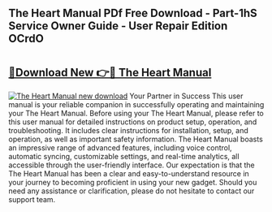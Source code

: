 ## The Heart Manual PDf Free Download - Part-1hS Service Owner Guide - User Repair Edition OCrdO

# <h2><a href="http://cf25281.oget.top/?id=The+Heart+Manual">🔗Download New 👉🔴 The Heart Manual</a></h2>

[![The Heart Manual new download](https://i.imgur.com/5g1atiW.png)](http://cf25281.oget.top/?id=The+Heart+Manual)
Your Partner in Success This user manual is your reliable companion in successfully operating and maintaining your The Heart Manual. Before using your The Heart Manual, please refer to this user manual for detailed instructions on product setup, operation, and troubleshooting. It includes clear instructions for installation, setup, and operation, as well as important safety information. The Heart Manual boasts an impressive range of advanced features, including voice control, automatic syncing, customizable settings, and real-time analytics, all accessible through the user-friendly interface. Our expectation is that the The Heart Manual has been a clear and easy-to-understand resource in your journey to becoming proficient in using your new gadget. Should you need any assistance or clarification, please do not hesitate to contact our support team.
